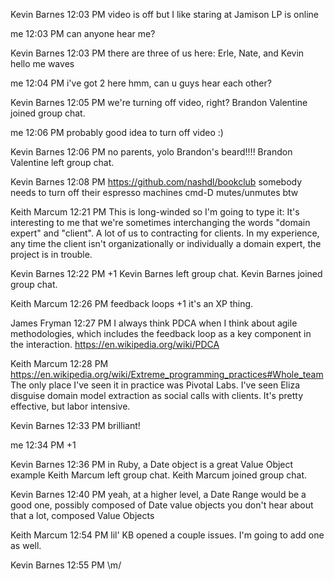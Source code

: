 	
Kevin Barnes	12:03 PM
video is off
but I like staring at Jamison
LP is online
	
me	12:03 PM
can anyone hear me?
	
Kevin Barnes	12:03 PM
there are three of us here: Erle, Nate, and Kevin
hello
me waves
	
me	12:04 PM
i've got 2 here
hmm, can u guys hear each other?
	
Kevin Barnes	12:05 PM
we're turning off video, right?
Brandon Valentine joined group chat.
	
me	12:06 PM
probably good idea to turn off video :)
	
Kevin Barnes	12:06 PM
no parents, yolo
Brandon's beard!!!!
Brandon Valentine left group chat.
	
Kevin Barnes	12:08 PM
https://github.com/nashdl/bookclub
somebody needs to turn off their espresso machines
cmd-D mutes/unmutes btw
	
Keith Marcum	12:21 PM
This is long-winded so I'm going to type it: It's interesting to me that we're sometimes interchanging the words "domain expert" and "client". A lot of us to contracting for clients. In my experience, any time the client isn't organizationally or individually a domain expert, the project is in trouble.
	
Kevin Barnes	12:22 PM
+1
Kevin Barnes left group chat.
Kevin Barnes joined group chat.
	
Keith Marcum	12:26 PM
feedback loops +1
it's an XP thing.
	
James Fryman	12:27 PM
I always think PDCA when I think about agile methodologies, which includes the feedback loop as a key component in the interaction.
https://en.wikipedia.org/wiki/PDCA
	
Keith Marcum	12:28 PM
https://en.wikipedia.org/wiki/Extreme_programming_practices#Whole_team
The only place I've seen it in practice was Pivotal Labs.
I've seen Eliza disguise domain model extraction as social calls with clients. It's pretty effective, but labor intensive.
	
Kevin Barnes	12:33 PM
brilliant!
	
me	12:34 PM
+1
	
Kevin Barnes	12:36 PM
in Ruby, a Date object is a great Value Object example
Keith Marcum left group chat.
Keith Marcum joined group chat.
	
Kevin Barnes	12:40 PM
yeah, at a higher level, a Date Range would be a good one, possibly composed of Date value objects
you don't hear about that a lot, composed Value Objects
	
Keith Marcum	12:54 PM
lil' KB opened a couple issues. I'm going to add one as well.
	
Kevin Barnes	12:55 PM
\m/
